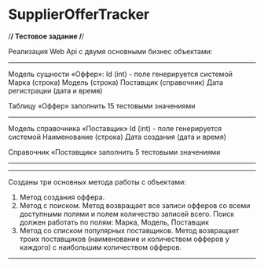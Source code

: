 # SupplierOfferTracker

/****************************/
Тестовое задание
/****************************/

Реализация Web Api с двумя основными бизнес объектами:

----------------------------------------------------------------

Модель сущности «Оффер»:
Id (int) - поле генерируется системой
Марка (строка)
Модель (строка)
Поставщик (справочник)
Дата регистрации (дата и время)

Таблицу «Оффер» заполнить 15 тестовыми значениями

----------------------------------------------------------------

Модель справочника «Поставщик»
Id (int) - поле генерируется системой
Наименование (строка)
Дата создания (дата и время)

Справочник «Поставщик» заполнить 5 тестовыми значениями

----------------------------------------------------------------


----------------------------------------------------------------

Созданы три основных метода работы с объектами:

1) Метод создания оффера.
2) Метод с поиском. Метод возвращает все записи офферов со всеми доступными полями и полем количество записей всего. Поиск должен работать по полям: Марка, Модель, Поставщик
3) Метод со списком популярных поставщиков. Метод возвращает троих поставщиков (наименование и количеством офферов у каждого) с наибольшим количеством офферов.

----------------------------------------------------------------
